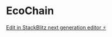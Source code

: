 # EcoChain

[Edit in StackBlitz next generation editor ⚡️](https://stackblitz.com/~/github.com/Eddylin03/EcoChain)